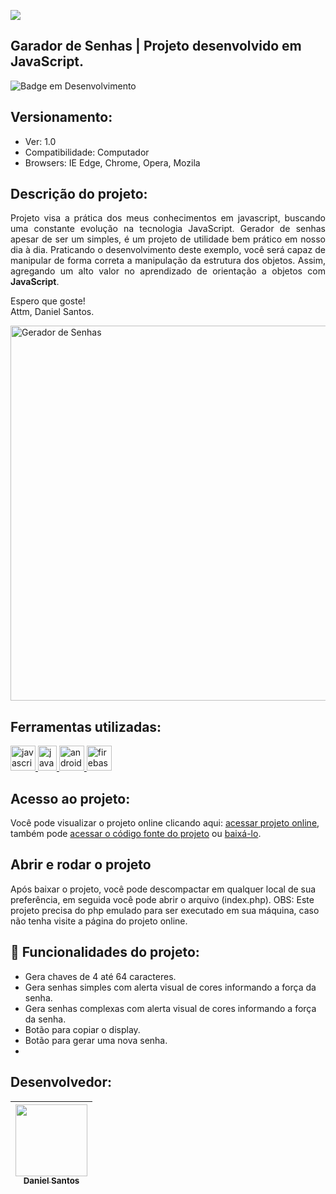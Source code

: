 <a href="https://deslandev.com.br" target="_blank" /><img src="https://deslandev.com.br/images/2.svg" /> </a> 

## Garador de Senhas | Projeto desenvolvido em JavaScript.

![Badge em Desenvolvimento](http://img.shields.io/static/v1?label=STATUS&message=EM%20DESENVOLVIMENTO&color=GREEN&style=for-the-badge)

## Versionamento:
- Ver: 1.0 
- Compatibilidade: Computador
- Browsers: IE Edge, Chrome, Opera, Mozila

## Descrição do projeto: 

<p align="justify">
Projeto visa a prática dos meus conhecimentos em javascript, buscando uma constante evolução na tecnologia JavaScript. 
Gerador de senhas apesar de ser um simples, é um projeto de utilidade bem prático em nosso dia à dia. Praticando o desenvolvimento deste exemplo, você será capaz de manipular de forma correta a manipulação da estrutura dos objetos. Assim, agregando um  alto valor no aprendizado de orientação a objetos com <strong>JavaScript</strong>.

Espero que goste!</br>
Attm, Daniel Santos.

<a href="https://www.deslandev.com.br/projects/password/" target="_blank"><img src="https://deslandev.com.br/images/repo/password.png" alt="Gerador de Senhas" width="1288" height="600"/></a> 
</p>


## Ferramentas utilizadas:

<a href="#" target="_blank"> <img src="https://upload.wikimedia.org/wikipedia/commons/thumb/9/99/Unofficial_JavaScript_logo_2.svg/260px-Unofficial_JavaScript_logo_2.svg.png" alt="javascript" width="40" height="40"/> </a> 
<a href="#" target="_blank"> <img src="https://upload.wikimedia.org/wikipedia/commons/thumb/d/d5/CSS3_logo_and_wordmark.svg/1200px-CSS3_logo_and_wordmark.svg.png" alt="javascript" width="30" height="40"/> </a> 
<a href="#" target="_blank"> <img src="https://upload.wikimedia.org/wikipedia/commons/thumb/6/61/HTML5_logo_and_wordmark.svg/200px-HTML5_logo_and_wordmark.svg.png" alt="androidStudio" width="40" height="40"/> </a> 
<a href="https://code.visualstudio.com/" target="_blank"> <img src="https://upload.wikimedia.org/wikipedia/commons/thumb/9/9a/Visual_Studio_Code_1.35_icon.svg/1200px-Visual_Studio_Code_1.35_icon.svg.png" alt="firebase" width="40" height="40"/> </a>



## Acesso ao projeto:

Você pode visualizar o projeto online clicando aqui: [acessar projeto online](https://deslandev.com.br/projects/password), também pode [acessar o código fonte do projeto](https://github.com/daniel-pontes-fullstack/Gerador_de_Senhas) ou [baixá-lo](https://github.com/daniel-pontes-fullstack/Gerador_de_Senhas/archive/refs/heads/main.zip).

## Abrir e rodar o projeto

Após baixar o projeto, você pode descompactar em qualquer local de sua preferência, em seguida você pode abrir o arquivo (index.php). 
OBS: Este projeto precisa do php emulado para ser executado em sua máquina, caso não tenha visite a página do projeto online.

## :hammer: Funcionalidades do projeto:


- Gera chaves de 4 até 64 caracteres.
- Gera senhas simples com alerta visual de cores informando a força da senha.
- Gera senhas complexas com alerta visual de cores informando a força da senha.
- Botão para copiar o display.
- Botão para gerar uma nova senha.
- 
## Desenvolvedor:

| [<img src="https://avatars.githubusercontent.com/u/72757446?v=4" width=115><br><sub>Daniel Santos</sub>](https://github.com/daniel-pontes-fullstack) |  
| :---: 

